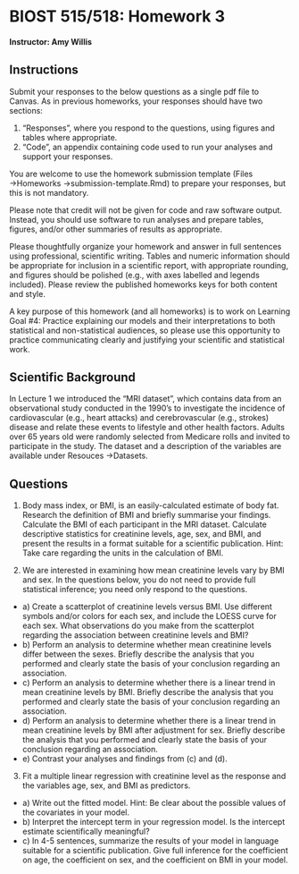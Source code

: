 # BIOST 515/518: Homework 3
#### Instructor:  Amy Willis

## Instructions

Submit your responses to the below questions as a single pdf file to Canvas. As in previous homeworks, your
responses should have two sections:

1. “Responses”, where you respond to the questions, using figures and tables where appropriate.
2. “Code”, an appendix containing code used to run your analyses and support your responses.

You are welcome to use the homework submission template (Files →Homeworks →submission-template.Rmd)
to prepare your responses, but this is not mandatory.

Please note that credit will not be given for code and raw software output. Instead, you should use software
to run analyses and prepare tables, figures, and/or other summaries of results as appropriate.

Please thoughtfully organize your homework and answer in full sentences using professional, scientific writing.
Tables and numeric information should be appropriate for inclusion in a scientific report, with appropriate
rounding, and figures should be polished (e.g., with axes labelled and legends included). Please review the
published homeworks keys for both content and style.

A key purpose of this homework (and all homeworks) is to work on Learning Goal #4: Practice explaining our
models and their interpretations to both statistical and non-statistical audiences, so please use this opportunity
to practice communicating clearly and justifying your scientific and statistical work.

## Scientific Background

In Lecture 1 we introduced the “MRI dataset”, which contains data from an observational study conducted
in the 1990’s to investigate the incidence of cardiovascular (e.g., heart attacks) and cerebrovascular (e.g.,
strokes) disease and relate these events to lifestyle and other health factors. Adults over 65 years old were
randomly selected from Medicare rolls and invited to participate in the study. The dataset and a description
of the variables are available under Resouces →Datasets.

## Questions
1. Body mass index, or BMI, is an easily-calculated estimate of body fat. Research the definition of
BMI and briefly summarise your findings. Calculate the BMI of each participant in the MRI dataset.
Calculate descriptive statistics for creatinine levels, age, sex, and BMI, and present the results in a
format suitable for a scientific publication. Hint: Take care regarding the units in the calculation of
BMI.

2. We are interested in examining how mean creatinine levels vary by BMI and sex. In the questions
below, you do not need to provide full statistical inference; you need only respond to the questions.
- a) Create a scatterplot of creatinine levels versus BMI. Use different symbols and/or colors for
each sex, and include the LOESS curve for each sex. What observations do you make from the
scatterplot regarding the association between creatinine levels and BMI?
- b) Perform an analysis to determine whether mean creatinine levels differ between the sexes. Briefly
describe the analysis that you performed and clearly state the basis of your conclusion regarding
an association.
- c) Perform an analysis to determine whether there is a linear trend in mean creatinine levels by BMI.
Briefly describe the analysis that you performed and clearly state the basis of your conclusion
regarding an association.
- d) Perform an analysis to determine whether there is a linear trend in mean creatinine levels by BMI
after adjustment for sex. Briefly describe the analysis that you performed and clearly state the
basis of your conclusion regarding an association.
- e) Contrast your analyses and findings from (c) and (d).

3. Fit a multiple linear regression with creatinine level as the response and the variables age, sex, and
BMI as predictors.
- a) Write out the fitted model. Hint: Be clear about the possible values of the covariates in your
model.
- b) Interpret the intercept term in your regression model. Is the intercept estimate scientifically
meaningful?
- c) In 4-5 sentences, summarize the results of your model in language suitable for a scientific publication.
Give full inference for the coefficient on age, the coefficient on sex, and the coefficient on BMI in
your model.
